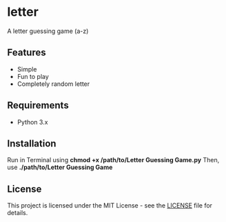 # letter
A letter guessing game (a-z)

## Features

- Simple
- Fun to play
- Completely random letter

## Requirements

- Python 3.x

## Installation

Run in Terminal using **chmod +x /path/to/Letter Guessing Game.py**
Then, use **./path/to/Letter Guessing Game**

## License

This project is licensed under the MIT License - see the [LICENSE](LICENSE) file for details.
